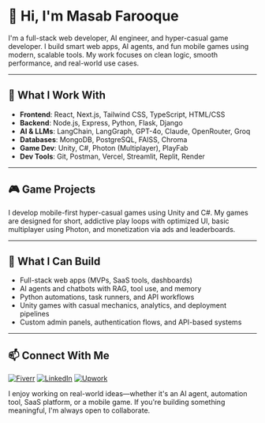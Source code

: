 # 👋 Hi, I'm Masab Farooque

I'm a full-stack web developer, AI engineer, and hyper-casual game developer. I build smart web apps, AI agents, and fun mobile games using modern, scalable tools. My work focuses on clean logic, smooth performance, and real-world use cases.

---

## 🔧 What I Work With

- **Frontend**: React, Next.js, Tailwind CSS, TypeScript, HTML/CSS  
- **Backend**: Node.js, Express, Python, Flask, Django  
- **AI & LLMs**: LangChain, LangGraph, GPT-4o, Claude, OpenRouter, Groq  
- **Databases**: MongoDB, PostgreSQL, FAISS, Chroma  
- **Game Dev**: Unity, C#, Photon (Multiplayer), PlayFab  
- **Dev Tools**: Git, Postman, Vercel, Streamlit, Replit, Render  

---

## 🎮 Game Projects

I develop mobile-first hyper-casual games using Unity and C#. My games are designed for short, addictive play loops with optimized UI, basic multiplayer using Photon, and monetization via ads and leaderboards.

---

## 🚀 What I Can Build

- Full-stack web apps (MVPs, SaaS tools, dashboards)  
- AI agents and chatbots with RAG, tool use, and memory  
- Python automations, task runners, and API workflows  
- Unity games with casual mechanics, analytics, and deployment pipelines  
- Custom admin panels, authentication flows, and API-based systems  

---

## 📫 Connect With Me

[![Fiverr](https://img.shields.io/badge/Fiverr-View%20Profile-green?logo=fiverr&logoColor=white)](https://www.fiverr.com/p_scribbles)
[![LinkedIn](https://img.shields.io/badge/LinkedIn-Connect-blue?logo=linkedin)](https://www.linkedin.com/in/masabfarooque/)
[![Upwork](https://img.shields.io/badge/Upwork-Hire%20Me-darkgreen?logo=upwork)](https://www.upwork.com/freelancers/~0161afa0faf75f976d)

I enjoy working on real-world ideas—whether it's an AI agent, automation tool, SaaS platform, or a mobile game. If you're building something meaningful, I'm always open to collaborate.
